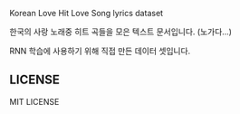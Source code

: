 Korean Love Hit Love Song lyrics dataset

한국의 사랑 노래중 히트 곡들을 모은 텍스트 문서입니다. (노가다...)

RNN 학습에 사용하기 위해 직접 만든 데이터 셋입니다.

## LICENSE
MIT LICENSE